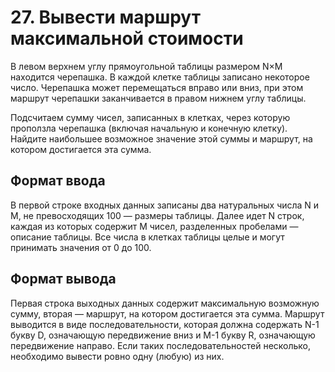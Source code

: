 # 27. Вывести маршрут максимальной стоимости

В левом верхнем углу прямоугольной таблицы размером N×M находится черепашка. В каждой клетке таблицы записано некоторое число. Черепашка может перемещаться вправо или вниз, при этом маршрут черепашки заканчивается в правом нижнем углу таблицы.

Подсчитаем сумму чисел, записанных в клетках, через которую проползла черепашка (включая начальную и конечную клетку). Найдите наибольшее возможное значение этой суммы и маршрут, на котором достигается эта сумма.


## Формат ввода
В первой строке входных данных записаны два натуральных числа N и M, не превосходящих 100 — размеры таблицы. Далее идет N строк, каждая из которых содержит M чисел, разделенных пробелами — описание таблицы. Все числа в клетках таблицы целые и могут принимать значения от 0 до 100.


## Формат вывода

Первая строка выходных данных содержит максимальную возможную сумму, вторая — маршрут, на котором достигается эта сумма. Маршрут выводится в виде последовательности, которая должна содержать N-1 букву D, означающую передвижение вниз и M-1 букву R, означающую передвижение направо. Если таких последовательностей несколько, необходимо вывести ровно одну (любую) из них. 

